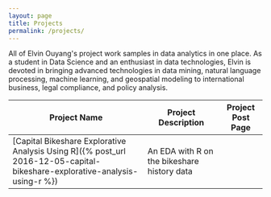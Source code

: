 ```yaml
---
layout: page
title: Projects
permalink: /projects/
---
```


All of Elvin Ouyang's project work samples in data analytics in one place. As a student in Data Science and an enthusiast in data technologies, Elvin is devoted in bringing advanced technologies in data mining, natural language processing, machine learning, and geospatial modeling to international business, legal compliance, and policy analysis.

| Project Name      | Project Description      | Project Post Page |
|-----------|------------------|--------------------|
| [Capital Bikeshare Explorative Analysis Using R]({% post_url 2016-12-05-capital-bikeshare-explorative-analysis-using-r %})   | An EDA with R on the bikeshare history data| |
